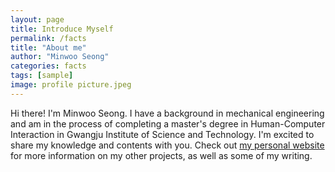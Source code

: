 ```yaml
---
layout: page
title: Introduce Myself
permalink: /facts
title: "About me"
author: "Minwoo Seong"
categories: facts
tags: [sample]
image: profile picture.jpeg
---
```


Hi there! I'm Minwoo Seong. I have a background in mechanical engineering and am in the process of completing a master's degree in Human-Computer Interaction in Gwangju Institute of Science and Technology. I'm excited to share my knowledge and contents with you. Check out [my personal website](https://dailyminiii.github.io/) for more information on my other projects, as well as some of my writing.
